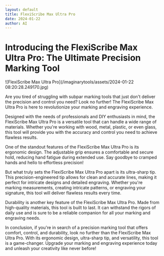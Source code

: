 ```yaml
---
layout: default
title: FlexiScribe Max Ultra Pro
date: 2024-01-22
author: AI
---
```


# Introducing the FlexiScribe Max Ultra Pro: The Ultimate Precision Marking Tool

![FlexiScribe Max Ultra Pro](/imaginarytools/assets/2024-01-22 08:20:28.249170.jpg)

Are you tired of struggling with subpar marking tools that just don't deliver the precision and control you need? Look no further! The FlexiScribe Max Ultra Pro is here to revolutionize your marking and engraving experience.

Designed with the needs of professionals and DIY enthusiasts in mind, the FlexiScribe Max Ultra Pro is a versatile tool that can handle a wide range of materials. Whether you're working with wood, metal, plastic, or even glass, this tool will provide you with the accuracy and control you need to achieve flawless results.

One of the standout features of the FlexiScribe Max Ultra Pro is its ergonomic design. The adjustable grip ensures a comfortable and secure hold, reducing hand fatigue during extended use. Say goodbye to cramped hands and hello to effortless precision!

But what truly sets the FlexiScribe Max Ultra Pro apart is its ultra-sharp tip. This precision-engineered tip allows for clean and accurate lines, making it perfect for intricate designs and detailed engraving. Whether you're marking measurements, creating intricate patterns, or engraving your signature, this tool will deliver flawless results every time.

Durability is another key feature of the FlexiScribe Max Ultra Pro. Made from high-quality materials, this tool is built to last. It can withstand the rigors of daily use and is sure to be a reliable companion for all your marking and engraving needs.

In conclusion, if you're in search of a precision marking tool that offers comfort, control, and durability, look no further than the FlexiScribe Max Ultra Pro. With its ergonomic design, ultra-sharp tip, and versatility, this tool is a game-changer. Upgrade your marking and engraving experience today and unleash your creativity like never before!
